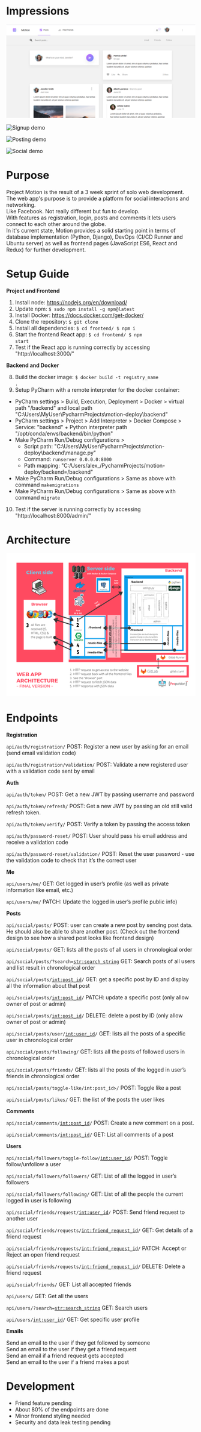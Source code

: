 # Impressions
![Homepage](screenshots/home_page.PNG "Home Page")

![Signup demo](screenshots/signup_firststep.gif "Sign Up Demo")

![Posting demo](screenshots/post_demo.gif "Posting Demo")

![Social demo](screenshots/social_demo.gif "Social Demo")

# Purpose
Project Motion is the result of a 3 week sprint of solo web development.<br>
The web app's purpose is to provide a platform for social interactions and networking.<br>
Like Facebook. Not really different but fun to develop.<br>
With features as registration, login, posts and comments it lets users connect to each other around the globe.<br>
In it's current state, Motion provides a solid starting point in terms of database implementation (Python, Django),
DevOps (CI/CD Runner and Ubuntu server) as well as frontend pages (JavaScript ES6, React and Redux) for further development.

# Setup Guide 
<strong>Project and Frontend</strong>

1. Install node: https://nodejs.org/en/download/
2. Update npm: <code>$ sudo npm install -g npm@latest</code>
3. Install Docker: https://docs.docker.com/get-docker/
4. Clone the repository: <code>$ git clone</code>
5. Install all dependencies: <code>$ cd frontend/ $ npm i</code> 
6. Start the frontend React app: <code>$ cd frontend/ $ npm start</code>
7. Test if the React app is running correctly by accessing "http://localhost:3000/"

<strong>Backend and Docker</strong>

8. Build the docker image: <code>$ docker build -t registry_name .</code>
9. Setup PyCharm with a remote interpreter for the docker container:
* PyCharm settings > Build, Execution, Deployment > Docker > virtual path "/backend" and local path "C:\Users\MyUser\PycharmProjects\motion-deploy\backend"
* PyCharm settings > Project > Add Interpreter > Docker Compose > Service: "backend" + Python interpreter path "/opt/conda/envs/backend/bin/python"
* Make PyCharm Run/Debug configurations > 
    * Script path: "C:\Users\MyUser\PycharmProjects\motion-deploy\backend\manage.py"
    * Command: <code>runserver 0.0.0.0:8000</code>
    * Path mapping: "C:/Users/alex_/PycharmProjects/motion-deploy/backend=/backend"
* Make PyCharm Run/Debug configurations > Same as above with command <code>makemigrations</code>
* Make PyCharm Run/Debug configurations > Same as above with command <code>migrate</code>
10. Test if the server is running correctly by accessing "http://localhost:8000/admin/"

# Architecture
![Architecture](screenshots/architecture.png "Project Architecture")

# Endpoints
<strong>Registration</strong>

<code>api/auth/registration/</code> POST: Register a new user by asking for an email (send email validation code)

<code>api/auth/registration/validation/</code> POST: Validate a new registered user with a validation code sent by email

<strong>Auth</strong>

<code>api/auth/token/</code> POST: Get a new JWT by passing username and password

<code>api/auth/token/refresh/</code> POST: Get a new JWT by passing an old still valid refresh token.

<code>api/auth/token/verify/</code> POST: Verify a token by passing the access token

<code>api/auth/password-reset/</code> POST: User should pass his email address and receive a validation code

<code>api/auth/password-reset/validation/</code> POST: Reset the user password - use the validation code to check that it’s the correct user

<strong>Me</strong>

<code>api/users/me/</code> GET: Get logged in user’s profile (as well as private information like email, etc.)

<code>api/users/me/</code> PATCH: Update the logged in user’s profile public info)

<strong>Posts</strong>

<code>api/social/posts/</code> POST: user can create a new post by sending post data. He should also be able to share another post. (Check out the frontend design to see how a shared post looks like frontend design)

<code>api/social/posts/</code> GET: lists all the posts of all users in chronological order

<code>api/social/posts/?search=<str:search_string></code> GET: Search posts of all users and list result in chronological order

<code>api/social/posts/<int:post_id>/</code> GET: get a specific post by ID and display all the information about that post

<code>api/social/posts/<int:post_id>/</code> PATCH: update a specific post (only allow owner of post or admin)

<code>api/social/posts/<int:post_id>/</code> DELETE: delete a post by ID (only allow owner of post or admin)

<code>api/social/posts/user/<int:user_id>/</code> GET: lists all the posts of a specific user in chronological order

<code>api/social/posts/following/</code> GET: lists all the posts of followed users in chronological order

<code>api/social/posts/friends/</code> GET: lists all the posts of the logged in user’s friends in chronological order

<code>api/social/posts/toggle-like/int:post_id>/</code> POST: Toggle like a post

<code>api/social/posts/likes/</code> GET: the list of the posts the user likes

<strong>Comments</strong>

<code>api/social/comments/<int:post_id>/</code> POST: Create a new comment on a post.

<code>api/social/comments/<int:post_id>/</code> GET: List all comments of a post

<strong>Users</strong>

<code>api/social/followers/toggle-follow/<int:user_id>/</code> POST: Toggle follow/unfollow a user

<code>api/social/followers/followers/</code> GET: List of all the logged in user’s followers

<code>api/social/followers/following/</code> GET: List of all the people the current logged in user is following

<code>api/social/friends/request/<int:user_id>/</code> POST: Send friend request to another user

<code>api/social/friends/requests/<int:friend_request_id>/</code> GET: Get details of a friend request

<code>api/social/friends/requests/<int:friend_request_id>/</code> PATCH: Accept or Reject an open friend request

<code>api/social/friends/requests/<int:friend_request_id>/</code> DELETE: Delete a friend request

<code>api/social/friends/</code> GET: List all accepted friends

<code>api/users/</code> GET: Get all the users

<code>api/users/?search=<str:search_string></code> GET: Search users

<code>api/users/<int:user_id>/</code> GET: Get specific user profile

<strong>Emails</strong>

Send an email to the user if they get followed by someone<br>
Send an email to the user if they get a friend request<br>
Send an email if a friend request gets accepted<br>
Send an email to the user if a friend makes a post<br>

# Development
* Friend feature pending
* About 80% of the endpoints are done
* Minor frontend styling needed
* Security and data leak testing pending
